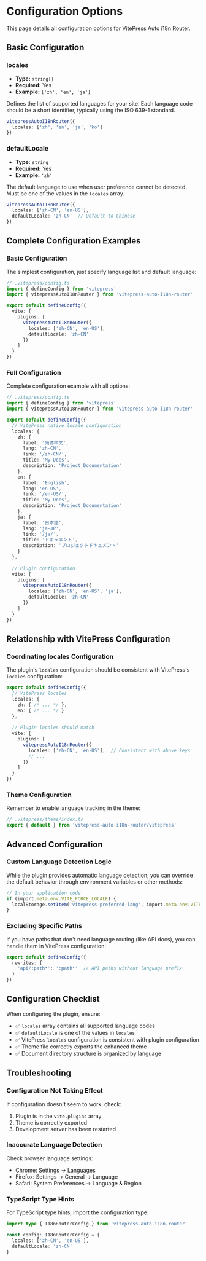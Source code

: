 # Configuration Options

This page details all configuration options for VitePress Auto i18n Router.

## Basic Configuration

### locales

- **Type:** `string[]`
- **Required:** Yes
- **Example:** `['zh', 'en', 'ja']`

Defines the list of supported languages for your site. Each language code should be a short identifier, typically using the ISO 639-1 standard.

```typescript
vitepressAutoI18nRouter({
  locales: ['zh', 'en', 'ja', 'ko']
})
```

### defaultLocale

- **Type:** `string`
- **Required:** Yes
- **Example:** `'zh'`

The default language to use when user preference cannot be detected. Must be one of the values in the `locales` array.

```typescript
vitepressAutoI18nRouter({
  locales: ['zh-CN', 'en-US'],
  defaultLocale: 'zh-CN'  // Default to Chinese
})
```


## Complete Configuration Examples

### Basic Configuration

The simplest configuration, just specify language list and default language:

```typescript
// .vitepress/config.ts
import { defineConfig } from 'vitepress'
import { vitepressAutoI18nRouter } from 'vitepress-auto-i18n-router'

export default defineConfig({
  vite: {
    plugins: [
      vitepressAutoI18nRouter({
        locales: ['zh-CN', 'en-US'],
        defaultLocale: 'zh-CN'
      })
    ]
  }
})
```

### Full Configuration

Complete configuration example with all options:

```typescript
// .vitepress/config.ts
import { defineConfig } from 'vitepress'
import { vitepressAutoI18nRouter } from 'vitepress-auto-i18n-router'

export default defineConfig({
  // VitePress native locale configuration
  locales: {
    zh: {
      label: '简体中文',
      lang: 'zh-CN',
      link: '/zh-CN/',
      title: 'My Docs',
      description: 'Project Documentation'
    },
    en: {
      label: 'English',
      lang: 'en-US',
      link: '/en-US/',
      title: 'My Docs',
      description: 'Project Documentation'
    },
    ja: {
      label: '日本語',
      lang: 'ja-JP',
      link: '/ja/',
      title: 'ドキュメント',
      description: 'プロジェクトドキュメント'
    }
  },
  
  // Plugin configuration
  vite: {
    plugins: [
      vitepressAutoI18nRouter({
        locales: ['zh-CN', 'en-US', 'ja'],
        defaultLocale: 'zh-CN'
      })
    ]
  }
})
```

## Relationship with VitePress Configuration

### Coordinating locales Configuration

The plugin's `locales` configuration should be consistent with VitePress's `locales` configuration:

```typescript
export default defineConfig({
  // VitePress locales
  locales: {
    zh: { /* ... */ },
    en: { /* ... */ }
  },
  
  // Plugin locales should match
  vite: {
    plugins: [
      vitepressAutoI18nRouter({
        locales: ['zh-CN', 'en-US'],  // Consistent with above keys
        // ...
      })
    ]
  }
})
```

### Theme Configuration

Remember to enable language tracking in the theme:

```typescript
// .vitepress/theme/index.ts
export { default } from 'vitepress-auto-i18n-router/vitepress'
```

## Advanced Configuration

### Custom Language Detection Logic

While the plugin provides automatic language detection, you can override the default behavior through environment variables or other methods:

```typescript
// In your application code
if (import.meta.env.VITE_FORCE_LOCALE) {
  localStorage.setItem('vitepress-preferred-lang', import.meta.env.VITE_FORCE_LOCALE)
}
```

### Excluding Specific Paths

If you have paths that don't need language routing (like API docs), you can handle them in VitePress configuration:

```typescript
export default defineConfig({
  rewrites: {
    'api/:path*': ':path*'  // API paths without language prefix
  }
})
```

## Configuration Checklist

When configuring the plugin, ensure:

- ✅ `locales` array contains all supported language codes
- ✅ `defaultLocale` is one of the values in `locales`
- ✅ VitePress `locales` configuration is consistent with plugin configuration
- ✅ Theme file correctly exports the enhanced theme
- ✅ Document directory structure is organized by language

## Troubleshooting

### Configuration Not Taking Effect

If configuration doesn't seem to work, check:

1. Plugin is in the `vite.plugins` array
2. Theme is correctly exported
3. Development server has been restarted

### Inaccurate Language Detection

Check browser language settings:
- Chrome: Settings → Languages
- Firefox: Settings → General → Language
- Safari: System Preferences → Language & Region

### TypeScript Type Hints

For TypeScript type hints, import the configuration type:

```typescript
import type { I18nRouterConfig } from 'vitepress-auto-i18n-router'

const config: I18nRouterConfig = {
  locales: ['zh-CN', 'en-US'],
  defaultLocale: 'zh-CN'
}
```